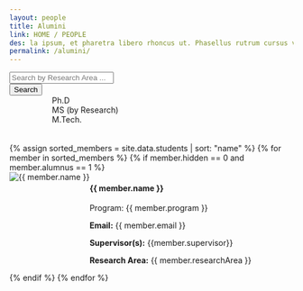 ```yaml
---
layout: people
title: Alumini
link: HOME / PEOPLE
des: la ipsum, et pharetra libero rhoncus ut. Phasellus rutrum cursus velit ulla ipsum, et pharetra libero rh.
permalink: /alumini/
---
```



<div class="search-container student-section">
<input type="text" id="search-bar" placeholder="Search by Research Area ...">
<div class="srchbtn">
<button class="dropbtn">Search
</button>
</div>
</div>
<div class="filter-indicators" style="margin-left: 15%;">
<div class="filter-indicator"  data-filter="Ph.D.">
<div class="checkbox"></div>
<span>Ph.D</span>
</div>
<div class="filter-indicator" data-filter="MS(R)">
<div class="checkbox"></div>
<span>MS (by Research)</span>
</div>
<div class="filter-indicator" data-filter="M.Tech.">
<div class="checkbox"></div>
<span>M.Tech.</span>
</div>
</div>
<br><br>
<div class="row" id="teamMembers" class = "student-div">
{% assign sorted_members = site.data.students | sort: "name" %}
{% for member in sorted_members %}
{% if member.hidden == 0 and member.alumnus == 1 %}
<div class="col-lg-6 col-md-6 col-sm-12 member-card studentCard" data-position="{{ member.program }}" data-name="{{ member.name }}" data-research-area="{{member.researchArea}}">
<div class="member-info">
<div class="row" style="display: flex; flex-direction: row;">
<div class="col-nd-1">
<img src="{{ member.profilePhoto }}" class="member-img std" alt="{{ member.name }}" />
</div>
            
<div class="col-md-11">
<div class="member-details studentdetails">
<h4 id="fac-title">{{ member.name }}</h4>
    
<p class="member-position">Program: {{ member.program }}</p>
<p><strong>Email:</strong> {{ member.email }}</p>
<!-- <p><strong>Phone:</strong> {{ member.phone }}</p> -->
<p><strong>Supervisor(s):</strong> {{member.supervisor}}</p>
<p class="member-bio"><strong>Research Area:</strong> {{ member.researchArea }}</p>
</div>
</div>
</div>     
</div>
</div>
{% endif %}
{% endfor %}
</div>


<style>
   /* page-banner image */
    .background-about{
      background-image: url("{{ site.baseurl }}/images/Alumini.png");
    }
</style>	

<script src="{{ site.baseurl }}/js/pages/student.js">
</script>



